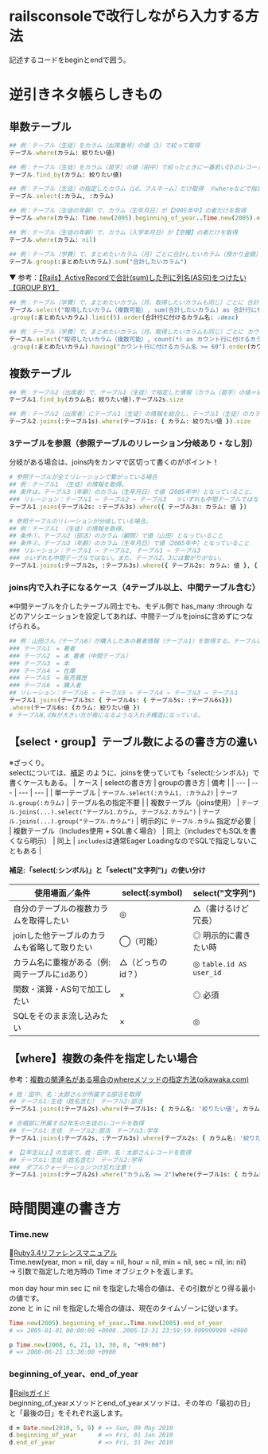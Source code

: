 
# railsconsoleで改行しながら入力する方法
記述するコードをbeginとendで囲う。

# 逆引きネタ帳らしきもの
## 単数テーブル
```rb
## 例：テーブル（生徒）をカラム（出席番号）の値（3）で絞って取得
テーブル.where(カラム: 絞りたい値)

## 例：テーブル（生徒）をカラム（苗字）の値（田中）で絞ったときに一番若いIDのレコードを取得
テーブル.find_by(カラム: 絞りたい値)

## 例：テーブル（生徒）の指定したカラム（id、フルネーム）だけ取得　※whereなどで指定しないとたくさん出るので注意
テーブル.select(:カラム, :カラム)

## 例：テーブル（生徒の年齢）で、カラム（生年月日）が【2005年中】の者だけを取得
テーブル.where(カラム: Time.new(2005).beginning_of_year..Time.new(2005).end_of_year)

## 例：テーブル（生徒の年齢）で、カラム（入学年月日）が【空欄】の者だけを取得
テーブル.where(カラム: nil)

## 例：テーブル（学費）で、まとめたいカラム（月）ごとに合計したいカラム（預かり金額）の合計を取得
テーブル.group(:まとめたいカラム).sum("合計したいカラム")
```

▼ 参考：[【Rails】ActiveRecordで合計(sum)した列に列名(AS句)をつけたい【GROUP BY】](https://qiita.com/Orangina1050/items/93dd407ac54f855d9d7d)
```rb
## 例：テーブル（学費）で、まとめたいカラム（月、取得したいカラムも同じ）ごとに 合計したいカラム（預かり金額）の合計で【多い順に5件】を取得
テーブル.select("取得したいカラム（複数可能）, sum(合計したいカラム) as 合計行に付けるカラム名")
.group(:まとめたいカラム).limit(5).order(合計行に付けるカラム名: :desc)  

## 例：テーブル（学費）で、まとめたいカラム（月、取得したいカラムも同じ）ごとに カウント行カラム（徴収済）の【カウントが60以上の多い順】を取得
テーブル.select("取得したいカラム（複数可能）, count(*) as カウント行に付けるカラム名")  
.group(:まとめたいカラム).having("カウント行に付けるカラム名 >= 60").order(カウント行に付けるカラム名: :desc)

```
## 複数テーブル
```rb
## 例：テーブル2（出席者）で、テーブル1（生徒）で指定した情報（カラム（苗字）の値＝田中）と一致するレコードの数を取得
テーブル1.find_by(カラム名: 絞りたい値).テーブル2s.size

## 例：テーブル2（出席者）にテーブル1（生徒）の情報を結合し、テーブル1（生徒）のカラム（苗字）の値が田中であるレコードの数を取得
テーブル2.joins(:テーブル1s).where(テーブル1s: { カラム: 絞りたい値 }).size
```
### 3テーブルを参照（参照テーブルのリレーション分岐あり・なし別）
分岐がある場合は、joins内をカンマで区切って書くのがポイント！
```rb
# 参照テーブルが全てリレーションで繋がっている場合
## 例：テーブル1 （生徒）の情報を取得。
## 条件は、テーブル3（年齢）のカラム（生年月日）で値（2005年中）となっていること。
### リレーション：テーブル1 → テーブル2 → テーブル3 　※いずれも中間テーブルではない
テーブル1.joins(テーブル2s: :テーブル3s).where({ テーブル3s: カラム: 値 })

# 参照テーブルのリレーションが分岐している場合。
## 例：テーブル1 （生徒）の情報を取得。
## 条件①、テーブル2（部活）のカラム（顧問）で値（山田）となっていること
## 条件②、テーブル3（年齢）のカラム（生年月日）で値（2005年中）となっていること
### リレーション：テーブル1 → テーブル2, テーブル1 → テーブル3 　
### ※いずれも中間テーブルではない。また、テーブル2、3には繋がりがない。
テーブル1.joins(:テーブル2s, :テーブル3s).where({ テーブル2s: カラム: 値 }, { テーブル3s: カラム: 値 })
```

### joins内で入れ子になるケース（4テーブル以上、中間テーブル含む）
※中間テーブルを介したテーブル同士でも、モデル側で has_many :through などのアソシエーションを設定してあれば、中間テーブルをjoinsに含めずにつなげられる。
```rb
## 例：山田さん（テーブル6）が購入した本の著者情報（テーブル1）を取得する。テーブルは以下6つ。
### テーブル1　= 著者
### テーブル2　= 本_著者（中間テーブル）
### テーブル3　= 本
### テーブル4　= 在庫
### テーブル5　= 販売履歴
### テーブル6　= 購入者
## リレーション：テーブル6 → テーブル5 → テーブル4 → テーブル3 → テーブル1
テーブル1.joins(テーブル3s: { テーブル4s: { テーブル5s: :テーブル6s}})
.where(テーブル6s: {カラム: 絞りたい値 })
# テーブルN,のNが大きい方が奥になるような入れ子構造になっている。
```


## 【select・group】テーブル数によるの書き方の違い
※ざっくり。  
selectについては、[補足](./sql_active_record_practice.md#補足selectシンボルとselect文字列の使い分け) のように、joinsを使っていても「select(:シンボル)」で書くケースもある。
| ケース | selectの書き方 | groupの書き方 | 備考 |
| --- | --- | --- | --- |
| 単一テーブル | `テーブル.select(:カラム1, :カラム2)` | `テーブル.group(:カラム)` | テーブル名の指定不要 |
| 複数テーブル（joins使用） | `テーブル.joins(...).select("テーブル1.カラム, テーブル2.カラム")` | `テーブル.joins(...).group("テーブル.カラム")` | 明示的に `テーブル.カラム` 指定が必要 |
| 複数テーブル（includes使用 + SQL書く場合） | 同上（includesでもSQLを書くなら明示） | 同上 | `includes`は通常Eager LoadingなのでSQLで指定しないこともある |

#### 補足:「select(:シンボル)」と「select("文字列")」の使い分け
| 使用場面／条件                     | select(\:symbol) | select("文字列")           |
| --------------------------- | ---------------- | ----------------------- |
| 自分のテーブルの複数カラムを取得したい         | ◎                | △（書けるけど冗長）              |
| joinした他テーブルのカラムも省略して取りたい    | ◯（可能）            | ◎ 明示的に書きたい時             |
| カラム名に重複がある（例: 両テーブルに`id`あり） | △（どっちのid？）       | ◎ `table.id AS user_id` |
| 関数・演算・AS句で加工したい             | ×                | ◎ 必須                    |
| SQLをそのまま流し込みたい              | ×                | ◎                       |

## 【where】複数の条件を指定したい場合
参考：[複数の関連名がある場合のwhereメソッドの指定方法(pikawaka.com)](https://pikawaka.com/rails/joins#複数の関連名がある場合のwhereメソッドの指定方法)
```rb
# 姓：田中、名：太郎さんが所属する部活を取得
## テーブル1:生徒（姓名含む）　テーブル2:部活
テーブル1.joins(:テーブル2s).where(テーブル1s: { カラム名: '絞りたい値', カラム名: '絞りたい値' })

# 合唱部に所属する2年生の生徒のレコードを取得
## テーブル1:生徒　テーブル2:部活　テーブル3:学年
テーブル1.joins(:テーブル2s, :テーブル3s).where(テーブル2s: { カラム名: '絞りたい値' }, テーブル3s: {  カラム名: '絞りたい値' })

# 【2年生以上】の生徒で、姓：田中、名：太郎さんレコードを取得
## テーブル1:生徒（姓名含む）　テーブル2:学年
###　ダブルクォーテーションつけ忘れ注意！
テーブル1.joins(:テーブル2s).where("カラム名 >= 2")where(テーブル1s: { カラム名: '絞りたい値', カラム名: '絞りたい値' })
```

# 時間関連の書き方
### Time.new
🔖[Ruby3.4リファレンスマニュアル](https://docs.ruby-lang.org/ja/latest/method/Time/s/new.html)  
Time.new(year, mon = nil, day = nil, hour = nil, min = nil, sec = nil, in: nil)  
 → 引数で指定した地方時の Time オブジェクトを返します。

mon day hour min sec に nil を指定した場合の値は、その引数がとり得る最小の値です。  
zone と in に nil を指定した場合の値は、現在のタイムゾーンに従います。  

```rb
Time.new(2005).beginning_of_year..Time.new(2005).end_of_year
# => 2005-01-01 00:00:00 +0900..2005-12-31 23:59:59.999999999 +0900

p Time.new(2008, 6, 21, 13, 30, 0, "+09:00") 
# => 2008-06-21 13:30:00 +0900
```

### beginning_of_year、end_of_year 
🔖[Railsガイド](https://railsguides.jp/active_support_core_extensions.html#beginning-of-year%E3%80%81end-of-year)  
beginning_of_yearメソッドとend_of_yearメソッドは、その年の「最初の日」と「最後の日」をそれぞれ返します。  
  
```rb
d = Date.new(2010, 5, 9) # => Sun, 09 May 2010
d.beginning_of_year      # => Fri, 01 Jan 2010
d.end_of_year            # => Fri, 31 Dec 2010
```
